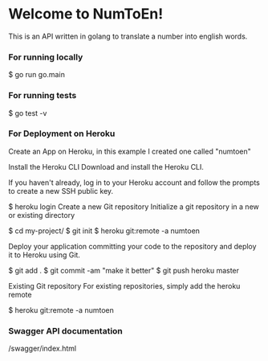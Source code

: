 # Welcome to NumToEn!

This is an API written in golang to translate a number into english words.

### For running locally
$ go run go.main

### For running tests
$ go test -v

### For Deployment on Heroku
Create an App on Heroku, in this example I created one called "numtoen"

Install the Heroku CLI
Download and install the Heroku CLI.

If you haven't already, log in to your Heroku account and follow the prompts to create a new SSH public key.

$ heroku login
Create a new Git repository
Initialize a git repository in a new or existing directory

$ cd my-project/
$ git init
$ heroku git:remote -a numtoen

Deploy your application committing your code to the repository and deploy it to Heroku using Git.

$ git add .
$ git commit -am "make it better"
$ git push heroku master

Existing Git repository
For existing repositories, simply add the heroku remote

$ heroku git:remote -a numtoen

### Swagger API documentation 
/swagger/index.html

